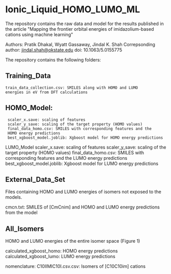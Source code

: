 # Ionic_Liquid_HOMO_LUMO_ML

The repository contains the raw data and model for the results
published in the article "Mapping the frontier orbital energies of
imidazolium-based cations using machine learning"

Authors: Pratik Dhakal, Wyatt Gassaway, Jindal K. Shah
Correpsonding author: jindal.shah@okstate.edu
doi: 10.1063/5.0155775

The repository contains the following folders:

Training_Data
------------
    train_data_collection.csv: SMILES along with HOMO and LUMO
	energies in eV from DFT calculations

HOMO_Model:
-----------
     scaler_x.save: scaling of features
     scaler_y_save: scaling of the target property (HOMO values)
     final_data_homo.csv: SMILES with corresponding features and the
     HOMO energy predictions
	 best_xgboost_model.joblib: Xgboost model for HOMO energy predictions
	
	
LUMO_Model
	scaler_x.save: scaling of features
     scaler_y_save: scaling of the target property (HOMO values)
     final_data_homo.csv: SMILES with corresponding features and the
     LUMO energy predictions
	 best_xgboost_model.joblib: Xgboost model for LUMO energy predictions
	


External_Data_Set
---------------

Files containing HOMO and LUMO energies of isomers not exposed to the
models.

  cmcn.txt: SMILES of [CmCnim] and HOMO and LUMO energy predictions
  from the model
  
All_Isomers
---------

HOMO and LUMO energies of the entire isomer space (Figure 1)

calculated_xgboost_homo: HOMO energy predictions
calculated_xgboost_lumo: LUMO energy predictions

nomenclature: C10IIMIC10I.csv.csv: Isomers of [C10C10im] cations



